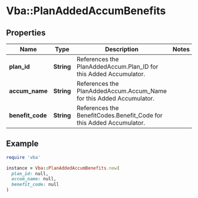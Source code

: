 # Vba::PlanAddedAccumBenefits

## Properties

| Name | Type | Description | Notes |
| ---- | ---- | ----------- | ----- |
| **plan_id** | **String** | References the PlanAddedAccum.Plan_ID for this Added Accumulator. |  |
| **accum_name** | **String** | References the PlanAddedAccum.Accum_Name for this Added Accumulator. |  |
| **benefit_code** | **String** | References the BenefitCodes.Benefit_Code for this Added Accumulator. |  |

## Example

```ruby
require 'vba'

instance = Vba::PlanAddedAccumBenefits.new(
  plan_id: null,
  accum_name: null,
  benefit_code: null
)
```

